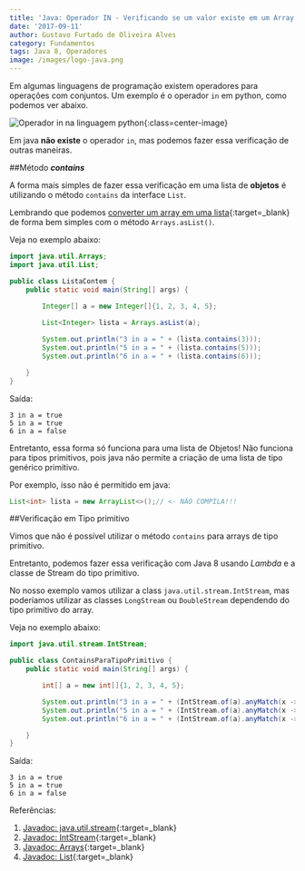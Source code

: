 ```yaml
---
title: 'Java: Operador IN - Verificando se um valor existe em um Array'
date: '2017-09-11'
author: Gustavo Furtado de Oliveira Alves
category: Fundamentos
tags: Java 8, Operadores
image: /images/logo-java.png
---
```


Em algumas linguagens de programação existem operadores para operações com conjuntos.
Um exemplo é o operador `in` em python, como podemos ver abaixo.

![Operador in na linguagem python](/images/in-python.png){:class=center-image}

Em java **não existe** o operador `in`, mas podemos fazer essa verificação de outras maneiras.

##Método **_contains_** 

A forma mais simples de fazer essa verificação em uma lista de **objetos**
é utilizando o método `contains` da interface `List`.

Lembrando que podemos
[converter um array em uma lista](http://dicasdejava.com.br/java-como-converter-array-para-list/){:target=\_blank}
de forma bem simples com o método `Arrays.asList()`.

Veja no exemplo abaixo:

```java
import java.util.Arrays;
import java.util.List;

public class ListaContem {
    public static void main(String[] args) {

        Integer[] a = new Integer[]{1, 2, 3, 4, 5};
        
        List<Integer> lista = Arrays.asList(a);

        System.out.println("3 in a = " + (lista.contains(3)));
        System.out.println("5 in a = " + (lista.contains(5)));
        System.out.println("6 in a = " + (lista.contains(6)));

    }
}
```

Saída:

```
3 in a = true
5 in a = true
6 in a = false
```

Entretanto, essa forma só funciona para uma lista de Objetos!
Não funciona para tipos primitivos, pois java não permite a criação de uma lista
 de tipo genérico primitivo.
 
Por exemplo, isso não é permitido em java:

```java
List<int> lista = new ArrayList<>();// <- NÃO COMPILA!!!
```
 
##Verificação em Tipo primitivo 

Vimos que não é possível utilizar o método `contains` para arrays de tipo primitivo.

Entretanto, podemos fazer essa verificação com Java 8 usando _Lambda_
e a classe de Stream do tipo primitivo.

No nosso exemplo vamos utilizar a class `java.util.stream.IntStream`,
mas poderíamos utilizar as classes `LongStream` ou `DoubleStream`
dependendo do tipo primitivo do array.

Veja no exemplo abaixo:

```java
import java.util.stream.IntStream;

public class ContainsParaTipoPrimitivo {
    public static void main(String[] args) {

        int[] a = new int[]{1, 2, 3, 4, 5};

        System.out.println("3 in a = " + (IntStream.of(a).anyMatch(x -> x == 3)));
        System.out.println("5 in a = " + (IntStream.of(a).anyMatch(x -> x == 5)));
        System.out.println("6 in a = " + (IntStream.of(a).anyMatch(x -> x == 6)));

    }
}
```

Saída:

```
3 in a = true
5 in a = true
6 in a = false
```


Referências:

1. [Javadoc: java.util.stream](https://docs.oracle.com/javase/8/docs/api/java/util/stream/package-summary.html){:target=\_blank}
2. [Javadoc: IntStream](https://docs.oracle.com/javase/8/docs/api/java/util/stream/IntStream.html){:target=\_blank}
3. [Javadoc: Arrays](https://docs.oracle.com/javase/8/docs/api/java/util/Arrays.html){:target=\_blank}
3. [Javadoc: List](https://docs.oracle.com/javase/8/docs/api/java/util/List.html){:target=\_blank}